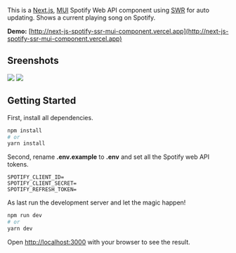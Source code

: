 This is a [Next.js](https://github.com/vercel/next.js), [MUI](https://github.com/mui/material-ui) Spotify Web API component using [SWR](https://github.com/vercel/swr) for auto updating. Shows a current playing song on Spotify.

**Demo:** [http://next-js-spotify-ssr-mui-component.vercel.app](http://next-js-spotify-ssr-mui-component.vercel.app)

## Sreenshots

<img src="https://tomsmits.nl/assets/screenshot-spotify-1.png">

<img src="https://tomsmits.nl/assets/screenshot-spotify-2.png">

## Getting Started

First, install all dependencies.

```bash
npm install
# or
yarn install
```

Second, rename **.env.example** to **.env** and set all the Spotify web API tokens.

```shell
SPOTIFY_CLIENT_ID=
SPOTIFY_CLIENT_SECRET=
SPOTIFY_REFRESH_TOKEN=
```

As last run the development server and let the magic happen!

```bash
npm run dev
# or
yarn dev
```

Open [http://localhost:3000](http://localhost:3000) with your browser to see the result.

